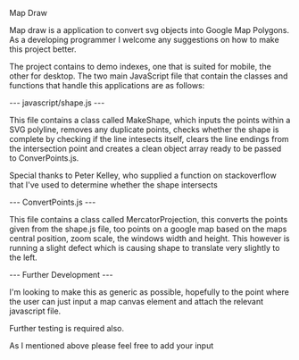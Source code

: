 Map Draw

Map draw is a application to convert svg objects into Google Map Polygons. As a developing programmer I welcome any suggestions on how to make this project better.

The project contains to demo indexes, one that is suited for mobile, the other for desktop. The two main JavaScript file that contain the classes and functions that handle this applications are as follows:

--- javascript/shape.js ---

This file contains a class called MakeShape, which inputs the points within a SVG polyline, removes any duplicate points, checks whether the shape is complete by checking if the line intesects itself, clears the line endings from the intersection point and creates a clean object array ready to be passed to ConverPoints.js.

Special thanks to Peter Kelley, who supplied a function on stackoverflow that I've used to determine whether the shape intersects

--- ConvertPoints.js ---

This file contains a class called MercatorProjection, this converts the points given from the shape.js file, too points on a google map based on the maps central position, zoom scale, the windows width and height. This however is running a slight defect which is causing shape to translate very slightly to the left.


--- Further Development ---

I'm looking to make this as generic as possible, hopefully to the point where the user can just input a map canvas element and attach the relevant javascript file.

Further testing is required also.

As I mentioned above please feel free to add your input
